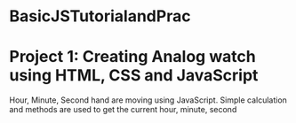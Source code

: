 # BasicJSTutorialandPrac
# Project 1: Creating Analog watch using HTML, CSS and JavaScript
Hour, Minute, Second hand are moving using JavaScript. Simple calculation and methods are used to get the current hour, minute, second
